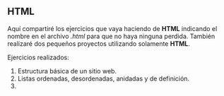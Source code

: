 ## HTML ##

Aquí compartiré los ejercicios que vaya haciendo de **HTML** indicando el nombre en el archivo *.html* para que no haya ninguna perdida. También realizaré dos pequeños proyectos utilizando solamente **HTML**.

Ejercicios realizados:

1. Estructura básica de un sitio web.
2. Listas ordenadas, desordenadas, anidadas y de definición.
3. 